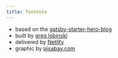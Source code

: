 ```yaml
---
title: footnote
---
```


- based on the [gatsby-starter-hero-blog](https://github.com/greglobinski/gatsby-starter-hero-blog)
- built by [greg lobinski](https://www.greglobinski.com)
- delivered by [Netlify](https://www.netlify.com/)
- graphic by [pixabay.com](https://pixabay.com)
